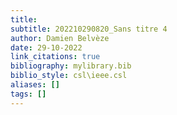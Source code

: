 ```yaml
---
title: 
subtitle: 202210290820_Sans titre 4
author: Damien Belvèze
date: 29-10-2022
link_citations: true
bibliography: mylibrary.bib
biblio_style: csl\ieee.csl
aliases: []
tags: []
---
```







